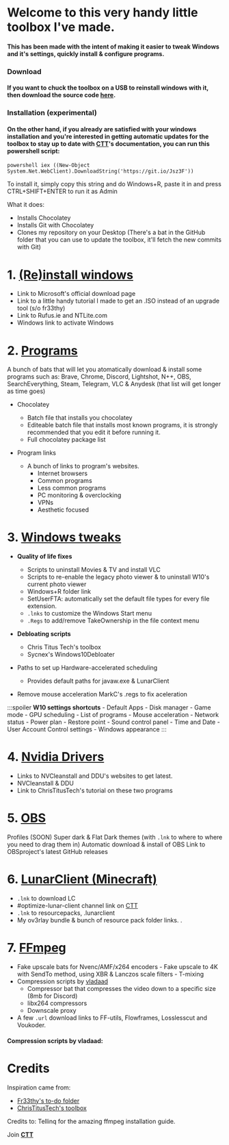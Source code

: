 # Welcome to this very handy little toolbox I've made.

#### This has been made with the intent of making it easier to tweak Windows and it's settings, quickly install & configure programs.

### Download

#### If you want to chuck the toolbox on a USB to reinstall windows with it, then download the source code [here](https://couleur.tech/toolbox/download).

### Installation (experimental)

#### On the other hand, if you already are satisfied with your windows installation and you're interested in getting automatic updates for the toolbox to stay up to date with [CTT](https://dsc.gg/CTT "It's my Discord server where I document useful stuff")'s documentation, you can run this powershell script:

    powershell iex ((New-Object System.Net.WebClient).DownloadString('https://git.io/Jsz3F'))

To install it, simply copy this string and do Windows+R, paste it in and press CTRL+SHIFT+ENTER to run it as Admin

What it does:
- Installs Chocolatey
- Installs Git with Chocolatey
- Clones my repository on your Desktop
(There's a bat in the GitHub folder that you can use to update the toolbox, it'll fetch the new commits with Git)

# 1. [(Re)install windows](https://github.com/couleurm/couleurstoolbox/tree/main/1%20(Re)install%20Windows)

  - Link to Microsoft's official download page
  - Link to a little handy tutorial I made to get an .ISO instead of an upgrade tool (s/o fr33thy)
  - Link to Rufus.ie and NTLite.com
  - Windows link to activate Windows

# 2. [Programs](https://github.com/couleurm/couleurstoolbox/tree/main/2%20%20Programs)

A bunch of bats that will let you atomatically download & install some programs such as: 
Brave, Chrome, Discord, Lightshot, N++, OBS, SearchEverything, Steam, Telegram, VLC & Anydesk (that list will get longer as time goes)
- Chocolatey
    - Batch file that installs you chocolatey
    - Editeable batch file that installs most known programs, it is strongly recommended that you edit it before running it.
    - Full chocolatey package list

- Program links
    - A bunch of links to program's websites.
        - Internet browsers
        - Common programs
        - Less common programs
        - PC monitoring & overclocking
        - VPNs
        - Aesthetic focused

# 3. [Windows tweaks](https://github.com/couleurm/couleurstoolbox/tree/main/3%20Windows%20Tweaks)

- **Quality of life fixes**
    - Scripts to uninstall Movies & TV and install VLC
    - Scripts to re-enable the legacy photo viewer & to uninstall W10's current photo viewer
    - Windows+R folder link
    - SetUserFTA: automatically set the default file types for every file extension.
    - `.lnks` to customize the Windows Start menu
    - `.Regs` to add/remove TakeOwnership in the file context menu

- **Debloating scripts**
    - Chris Titus Tech's toolbox
    - Sycnex's Windows10Debloater

- Paths to set up Hardware-accelerated scheduling
    - Provides default paths for javaw.exe & LunarClient

- Remove mouse acceleration
MarkC's .regs to fix aceleration

:::spoiler **W10 settings shortcuts**
    - Default Apps
    - Disk manager
    - Game mode
    - GPU scheduling
    - List of programs
    - Mouse acceleration
    - Network status
    - Power plan
    - Restore point
    - Sound control panel
    - Time and Date
    - User Account Control settings
    - Windows appearance
:::

# 4. [Nvidia Drivers](https://github.com/couleurm/couleurstoolbox/tree/main/4%20Nvidia%20Drivers)

- Links to NVCleanstall and DDU's websites to get latest.
- NVCleanstall & DDU
- Link to ChrisTitusTech's tutorial on these two programs
# 5.  [OBS](https://github.com/couleurm/couleurstoolbox/tree/main/5%20OBS)

Profiles (SOON)
Super dark & Flat Dark themes (with `.lnk` to where to where you need to drag them in)
Automatic download & install of OBS
Link to OBSproject's latest GitHub releases
# 6.  [LunarClient (Minecraft)](https://github.com/couleurm/couleurstoolbox/tree/main/6%20LunarClient) 

- `.lnk` to download LC
- #optimize-lunar-client channel link on [CTT](https://dsc.gg/CTT)
- `.lnk` to resourcepacks, .lunarclient
- My ov3rlay bundle & bunch of resource pack folder links.
. 
# 7. [FFmpeg](https://github.com/couleurm/couleurstoolbox/tree/main/7%20%20FFmpeg)

- Fake upscale bats for Nvenc/AMF/x264 encoders
        - Fake upscale to 4K with SendTo method, using XBR & Lanczos scale filters
        - T-mixing
- Compression scripts by [vladaad](https://github.com/vladaad)
    - Compressor bat that compresses the video down to a specific size (8mb for Discord)
    - libx264 compressors
    - Downscale proxy
- A few `.url` download links to FF-utils, Flowframes, Losslesscut and Voukoder.
#### Compression scripts by vladaad:


# Credits

Inspiration came from:

- [Fr33thy's to-do folder](https://drive.google.com/drive/folders/1ocl1dZpyeRjgNGpmEIA-Ay4BJ8Jex_l1)
- [ChrisTitusTech's toolbox](https://github.com/ChrisTitusTech/win10script)

Credits to:
Tellinq for the amazing ffmpeg installation guide.

Join [**CTT**](https://dsc.gg/ctt)

